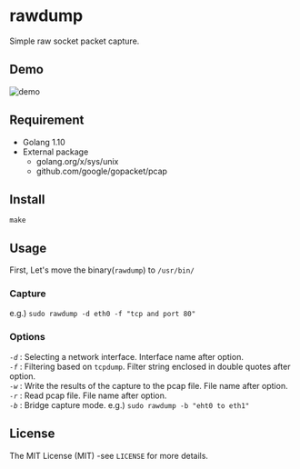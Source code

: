 # rawdump
Simple raw socket packet capture.

## Demo
![demo](https://github.com/yudaishimanaka/rawdump/blob/master/rawdump-demo.gif)

## Requirement
- Golang 1.10
- External package
  - golang.org/x/sys/unix
  - github.com/google/gopacket/pcap

## Install
`make`

## Usage
First, Let's move the binary(`rawdump`) to `/usr/bin/`

### Capture
e.g.) `sudo rawdump -d eth0 -f "tcp and port 80"`

### Options
*`-d`* : Selecting a network interface. Interface name after option.  
*`-f`* : Filtering based on `tcpdump`. Filter string enclosed in double quotes after option.  
*`-w`* : Write the results of the capture to the pcap file. File name after option.  
*`-r`* : Read pcap file. File name after option.  
*`-b`* : Bridge capture mode. e.g.) `sudo rawdump -b "eht0 to eth1"`  

## License
The MIT License (MIT) -see `LICENSE` for more details.  
